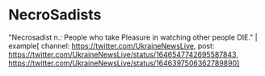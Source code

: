 # NecroSadists
"Necrosadist n.: People who take Pleasure in watching other people DIE." | example[ channel: https://twitter.com/UkraineNewsLive, post: https://twitter.com/UkraineNewsLive/status/1646547742695587843, https://twitter.com/UkraineNewsLive/status/1646397506362789890]
